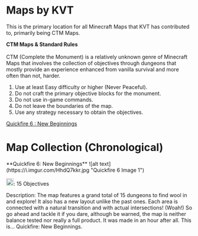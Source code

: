# Maps by KVT

This is the primary location for all Minecraft Maps that KVT has contributed to, primarily being CTM Maps.

**CTM Maps & Standard Rules**
<br>
<br>
CTM (Complete the Monument) is a relatively unknown genre of Minecraft Maps that involves the collection of objectives through dungeons that mostly provide an experience enhanced from vanilla survival and more often than not, harder.
<br>

1. Use at least Easy difficulty or higher (Never Peaceful).
2. Do not craft the primary objective blocks for the monument.
3. Do not use in-game commands.
4. Do not leave the boundaries of the map.
5. Use any strategy necessary to obtain the objectives.

[Quickfire 6 : New Beginnings](#quickfire6)  


# **Map Collection (Chronological)**

<a name="quickfire6"/>
**Quickfire 6: New Beginnings**
![alt text](https://i.imgur.com/HhdQ7kkr.jpg "Quickfire 6 Image 1")

<img src="https://cdn.discordapp.com/attachments/418575944098381824/486998066579111937/wool.jpeg" width="20" height="20" />: 15 Objectives

Description:
The map features a grand total of 15 dungeons to find wool in and explore! It also has a new layout unlike the past ones. Each area is connected with a natural transition and with actual intersections! (Woah!) So go ahead and tackle it if you dare, although be warned, the map is neither balance tested nor really a full product. It was made in an hour after all. This is... Quickfire: New Beginnings.




